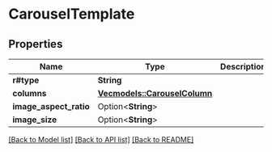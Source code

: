 # CarouselTemplate

## Properties

Name | Type | Description | Notes
------------ | ------------- | ------------- | -------------
**r#type** | **String** |  | 
**columns** | [**Vec<models::CarouselColumn>**](CarouselColumn.md) |  | 
**image_aspect_ratio** | Option<**String**> |  | [optional]
**image_size** | Option<**String**> |  | [optional]

[[Back to Model list]](../README.md#documentation-for-models) [[Back to API list]](../README.md#documentation-for-api-endpoints) [[Back to README]](../README.md)


